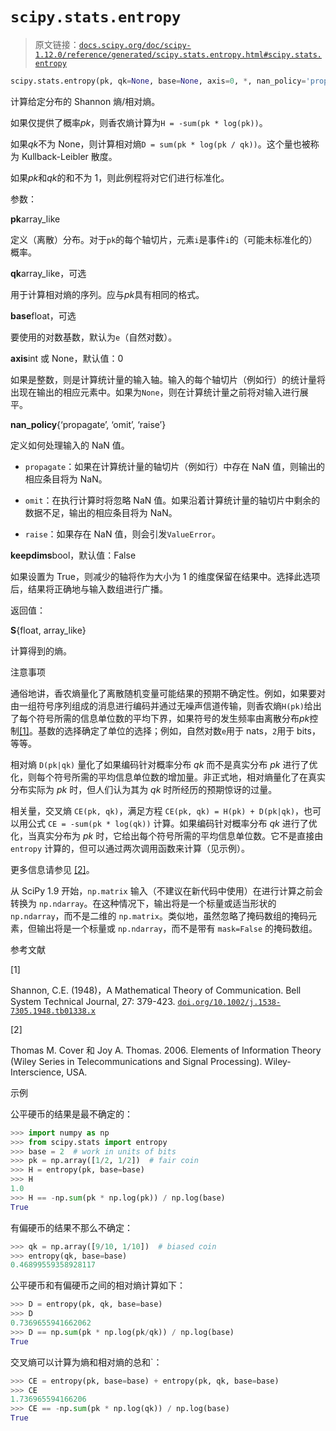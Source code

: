 # `scipy.stats.entropy`

> 原文链接：[`docs.scipy.org/doc/scipy-1.12.0/reference/generated/scipy.stats.entropy.html#scipy.stats.entropy`](https://docs.scipy.org/doc/scipy-1.12.0/reference/generated/scipy.stats.entropy.html#scipy.stats.entropy)

```py
scipy.stats.entropy(pk, qk=None, base=None, axis=0, *, nan_policy='propagate', keepdims=False)
```

计算给定分布的 Shannon 熵/相对熵。

如果仅提供了概率*pk*，则香农熵计算为`H = -sum(pk * log(pk))`。

如果*qk*不为 None，则计算相对熵`D = sum(pk * log(pk / qk))`。这个量也被称为 Kullback-Leibler 散度。

如果*pk*和*qk*的和不为 1，则此例程将对它们进行标准化。

参数：

**pk**array_like

定义（离散）分布。对于`pk`的每个轴切片，元素`i`是事件`i`的（可能未标准化的）概率。

**qk**array_like，可选

用于计算相对熵的序列。应与*pk*具有相同的格式。

**base**float，可选

要使用的对数基数，默认为`e`（自然对数）。

**axis**int 或 None，默认值：0

如果是整数，则是计算统计量的输入轴。输入的每个轴切片（例如行）的统计量将出现在输出的相应元素中。如果为`None`，则在计算统计量之前将对输入进行展平。

**nan_policy**{‘propagate’, ‘omit’, ‘raise’}

定义如何处理输入的 NaN 值。

+   `propagate`：如果在计算统计量的轴切片（例如行）中存在 NaN 值，则输出的相应条目将为 NaN。

+   `omit`：在执行计算时将忽略 NaN 值。如果沿着计算统计量的轴切片中剩余的数据不足，输出的相应条目将为 NaN。

+   `raise`：如果存在 NaN 值，则会引发`ValueError`。

**keepdims**bool，默认值：False

如果设置为 True，则减少的轴将作为大小为 1 的维度保留在结果中。选择此选项后，结果将正确地与输入数组进行广播。

返回值：

**S**{float, array_like}

计算得到的熵。

注意事项

通俗地讲，香农熵量化了离散随机变量可能结果的预期不确定性。例如，如果要对由一组符号序列组成的消息进行编码并通过无噪声信道传输，则香农熵`H(pk)`给出了每个符号所需的信息单位数的平均下界，如果符号的发生频率由离散分布*pk*控制[[1]](#r7a63479d8f91-1)。基数的选择确定了单位的选择；例如，自然对数`e`用于 nats，`2`用于 bits，等等。

相对熵 `D(pk|qk)` 量化了如果编码针对概率分布 *qk* 而不是真实分布 *pk* 进行了优化，则每个符号所需的平均信息单位数的增加量。非正式地，相对熵量化了在真实分布实际为 *pk* 时，但人们认为其为 *qk* 时所经历的预期惊讶的过量。

相关量，交叉熵 `CE(pk, qk)`，满足方程 `CE(pk, qk) = H(pk) + D(pk|qk)`，也可以用公式 `CE = -sum(pk * log(qk))` 计算。如果编码针对概率分布 *qk* 进行了优化，当真实分布为 *pk* 时，它给出每个符号所需的平均信息单位数。它不是直接由 `entropy` 计算的，但可以通过两次调用函数来计算（见示例）。

更多信息请参见 [[2]](#r7a63479d8f91-2)。

从 SciPy 1.9 开始，`np.matrix` 输入（不建议在新代码中使用）在进行计算之前会转换为 `np.ndarray`。在这种情况下，输出将是一个标量或适当形状的 `np.ndarray`，而不是二维的 `np.matrix`。类似地，虽然忽略了掩码数组的掩码元素，但输出将是一个标量或 `np.ndarray`，而不是带有 `mask=False` 的掩码数组。

参考文献

[1]

Shannon, C.E. (1948)，A Mathematical Theory of Communication. Bell System Technical Journal, 27: 379-423. [`doi.org/10.1002/j.1538-7305.1948.tb01338.x`](https://doi.org/10.1002/j.1538-7305.1948.tb01338.x)

[2]

Thomas M. Cover 和 Joy A. Thomas. 2006\. Elements of Information Theory (Wiley Series in Telecommunications and Signal Processing). Wiley-Interscience, USA.

示例

公平硬币的结果是最不确定的：

```py
>>> import numpy as np
>>> from scipy.stats import entropy
>>> base = 2  # work in units of bits
>>> pk = np.array([1/2, 1/2])  # fair coin
>>> H = entropy(pk, base=base)
>>> H
1.0
>>> H == -np.sum(pk * np.log(pk)) / np.log(base)
True 
```

有偏硬币的结果不那么不确定：

```py
>>> qk = np.array([9/10, 1/10])  # biased coin
>>> entropy(qk, base=base)
0.46899559358928117 
```

公平硬币和有偏硬币之间的相对熵计算如下：

```py
>>> D = entropy(pk, qk, base=base)
>>> D
0.7369655941662062
>>> D == np.sum(pk * np.log(pk/qk)) / np.log(base)
True 
```

交叉熵可以计算为熵和相对熵的总和`：

```py
>>> CE = entropy(pk, base=base) + entropy(pk, qk, base=base)
>>> CE
1.736965594166206
>>> CE == -np.sum(pk * np.log(qk)) / np.log(base)
True 
```
